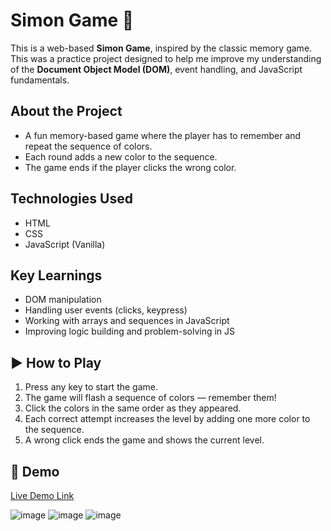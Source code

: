 # Simon Game 🎯

This is a web-based **Simon Game**, inspired by the classic memory game. This was a practice project designed to help me improve my understanding of the **Document Object Model (DOM)**, event handling, and JavaScript fundamentals.

## About the Project

- A fun memory-based game where the player has to remember and repeat the sequence of colors.
- Each round adds a new color to the sequence.
- The game ends if the player clicks the wrong color.

## Technologies Used

- HTML
- CSS
- JavaScript (Vanilla)

## Key Learnings

- DOM manipulation
- Handling user events (clicks, keypress)
- Working with arrays and sequences in JavaScript
- Improving logic building and problem-solving in JS

## ▶️ How to Play

1. Press any key to start the game.
2. The game will flash a sequence of colors — remember them!
3. Click the colors in the same order as they appeared.
4. Each correct attempt increases the level by adding one more color to the sequence.
5. A wrong click ends the game and shows the current level.

## 🌟 Demo

[Live Demo Link](https://tejashyamehta.github.io/Simon-Game)

![image](https://github.com/user-attachments/assets/edc7ce86-c41f-4bb6-832c-e7e4a26e06dd)
![image](https://github.com/user-attachments/assets/17fe3ae9-1b92-430b-803c-56b329a7fa88)
![image](https://github.com/user-attachments/assets/06d61628-ee1c-41f6-a4cb-876175b46ed2)


